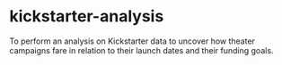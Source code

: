 # kickstarter-analysis
To perform an analysis on Kickstarter data to uncover how theater campaigns fare in relation to their launch dates and their funding goals.

